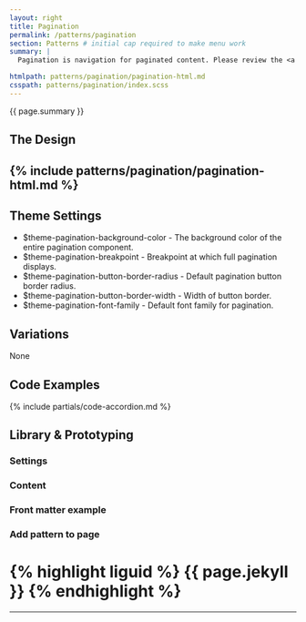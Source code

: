 ```yaml
---
layout: right
title: Pagination
permalink: /patterns/pagination
section: Patterns # initial cap required to make menu work
summary: |
  Pagination is navigation for paginated content. Please review the <a href="https://designsystem.digital.gov/components/pagination/">USWDS: Pagination</a> for more information on how to use this component.

htmlpath: patterns/pagination/pagination-html.md
csspath: patterns/pagination/index.scss
---
```

{{ page.summary }}

## The Design
{% include patterns/pagination/pagination-html.md %}
---

## Theme Settings
- $theme-pagination-background-color - The background color of the entire pagination component.
- $theme-pagination-breakpoint - Breakpoint at which full pagination displays.
- $theme-pagination-button-border-radius - Default pagination button border radius.
- $theme-pagination-button-border-width - Width of button border.
- $theme-pagination-font-family - Default font family for pagination.

## Variations
None

## Code Examples
{% include partials/code-accordion.md %}

## Library & Prototyping


### Settings


### Content


### Front matter example


### Add pattern to page
{% highlight liguid %}
  {{ page.jekyll }}
{% endhighlight %}
=======
---
